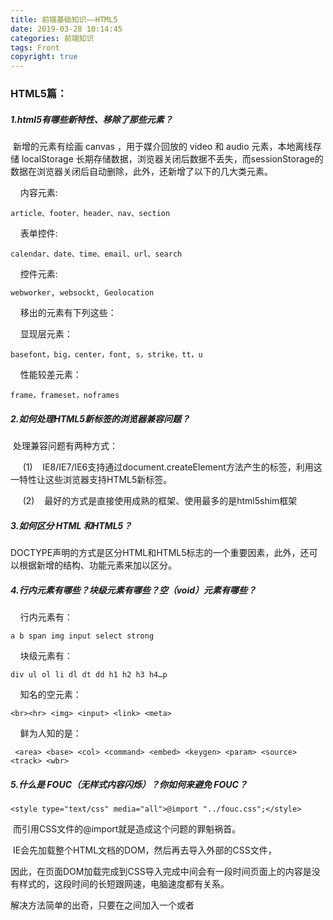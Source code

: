 ```yaml
---
title: 前端基础知识——HTML5
date: 2019-03-28 10:14:45
categories: 前端知识
tags: Front
copyright: true
---
```


### **HTML5篇：**

##### 1.html5有哪些新特性、移除了那些元素？

​	新增的元素有绘画 canvas ，用于媒介回放的 video 和 audio 元素，本地离线存储     	localStorage 长期存储数据，浏览器关闭后数据不丢失，而sessionStorage的数据在浏览器关闭后自动删除，此外，还新增了以下的几大类元素。

    内容元素:

```
article、footer、header、nav、section
```

    表单控件:

```
calendar、date、time、email、url、search
```

<!-- more -->

    控件元素:

```
webworker, websockt, Geolocation
```

    移出的元素有下列这些：

    显现层元素：

```
basefont，big，center，font, s，strike，tt，u
```

    性能较差元素：

```
frame，frameset，noframes
```

##### 2.如何处理HTML5新标签的浏览器兼容问题？

 处理兼容问题有两种方式：

    	(1)    IE8/IE7/IE6支持通过document.createElement方法产生的标签，利用这一特性让这些浏览器支持HTML5新标签。

    	(2)    最好的方式是直接使用成熟的框架、使用最多的是html5shim框架

##### 3.如何区分 HTML 和HTML5？

​	DOCTYPE声明的方式是区分HTML和HTML5标志的一个重要因素，此外，还可以根据新增的结构、功能元素来加以区分。

##### 4.行内元素有哪些？块级元素有哪些？空（void）元素有哪些？

    行内元素有：

```
a b span img input select strong
```

    块级元素有：

```
div ul ol li dl dt dd h1 h2 h3 h4…p
```

    知名的空元素： 

```
<br><hr> <img> <input> <link> <meta>
```

    鲜为人知的是：

```
 <area> <base> <col> <command> <embed> <keygen> <param> <source> <track> <wbr>
```

##### 5.什么是 FOUC（无样式内容闪烁）？你如何来避免 FOUC？

```
<style type="text/css" media="all">@import "../fouc.css";</style>
```

​	而引用CSS文件的@import就是造成这个问题的罪魁祸首。

​	IE会先加载整个HTML文档的DOM，然后再去导入外部的CSS文件，

​	因此，在页面DOM加载完成到CSS导入完成中间会有一段时间页面上的内容是没有样式的，这段时间的长短跟网速，电脑速度都有关系。

​	解决方法简单的出奇，只要在<head>之间加入一个<link>或者<script>元素就可以了。

 



